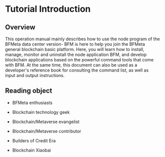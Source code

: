 # Tutorial Introduction
## Overview
This operation manual mainly describes how to use the node program of the BFMeta data center version-
BFM is here to help you join the BFMeta general blockchain basic platform. Here, you will learn how to install, manage, monitor and uninstall the node application BFM, and develop blockchain applications based on the powerful command tools that come with BFM. At the same time, this document can also be used as a developer's reference book for consulting the command list, as well as input and output instructions.

## Reading object

* BFMeta enthusiasts

* Blockchain technology geek

* Blockchain/Metaverse evangelist

* Blockchain/Metaverse contributor

* Builders of Credit Era

* Blockchain Xiaobai 
